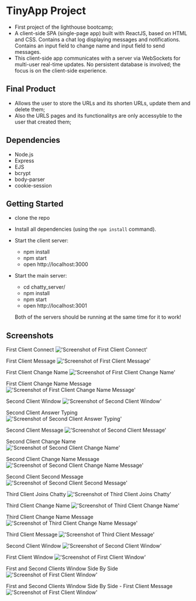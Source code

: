 # TinyApp Project

- First project of the lighthouse bootcamp;
- A client-side SPA (single-page app) built with ReactJS, based on HTML and CSS. Contains a chat log displaying messages and notifications. Contains an input field to change name and input field to send messages.
- This client-side app communicates with a server via WebSockets for multi-user real-time updates. No persistent database is involved; the focus is on the client-side experience.

## Final Product

- Allows the user to store the URLs and its shorten URLs, update them and delete them;
- Also the URLS pages and its functionalitys are only accessyble to the user that created them;

## Dependencies

- Node.js
- Express
- EJS
- bcrypt
- body-parser
- cookie-session

## Getting Started

- clone the repo
- Install all dependencies (using the `npm install` command).
- Start the client server:

  - npm install
  - npm start
  - open http://localhost:3000

- Start the main server:

  - cd chatty_server/
  - npm install
  - npm start
  - open http://localhost:3001

  Both of the servers should be running at the same time for it to work!

## Screenshots

First Client Connect
!['Screenshot of First Client Connect'](https://github.com/Lzduque/chatty-app/blob/master/docs/first-client-connect.png?raw=true)

First Client Message
!['Screenshot of First Client Message'](https://github.com/Lzduque/chatty-app/blob/master/docs/first-client-hi.png?raw=true)

First Client Change Name
!['Screenshot of First Client Change Name'](https://github.com/Lzduque/chatty-app/blob/master/docs/first-client-change-name.png?raw=true)

First Client Change Name Message
!['Screenshot of First Client Change Name Message'](https://github.com/Lzduque/chatty-app/blob/master/docs/first-client-name-message.png?raw=true)

Second Client Window
!['Screenshot of Second Client Window'](https://github.com/Lzduque/chatty-app/blob/master/docs/second-client-window.png?raw=true)

Second Client Answer Typing
!['Screenshot of Second Client Answer Typing'](https://github.com/Lzduque/chatty-app/blob/master/docs/second-client-answer.png?raw=true)

Second Client Message
!['Screenshot of Second Client Message'](https://github.com/Lzduque/chatty-app/blob/master/docs/second-client-message.png?raw=true)

Second Client Change Name
!['Screenshot of Second Client Change Name'](https://github.com/Lzduque/chatty-app/blob/master/docs/second-client-change-name.png?raw=true)

Second Client Change Name Message
!['Screenshot of Second Client Change Name Message'](https://github.com/Lzduque/chatty-app/blob/master/docs/sencond-client-name-message.png?raw=true)

Second Client Second Message
!['Screenshot of Second Client Second Message'](https://github.com/Lzduque/chatty-app/blob/master/docs/second-client-second-message.png?raw=true)

Third Client Joins Chatty
!['Screenshot of Third Client Joins Chatty'](https://github.com/Lzduque/chatty-app/blob/master/docs/third-client-joins.png?raw=true)

Third Client Change Name
!['Screenshot of Third Client Change Name'](https://github.com/Lzduque/chatty-app/blob/master/docs/third-client-change-name.png?raw=true)

Third Client Change Name Message
!['Screenshot of Third Client Change Name Message'](https://github.com/Lzduque/chatty-app/blob/master/docs/third-client-name-message.png?raw=true)

Third Client Message
!['Screenshot of Third Client Message'](https://github.com/Lzduque/chatty-app/blob/master/docs/third-client-message.png?raw=true)

Second Client Window
!['Screenshot of Second Client Window'](https://github.com/Lzduque/chatty-app/blob/master/docs/second-client-updated-window.png?raw=true)

First Client Window
!['Screenshot of First Client Window'](https://github.com/Lzduque/chatty-app/blob/master/docs/first-client-updated-window.png?raw=true)

First and Second Clients Window Side By Side
!['Screenshot of First Client Window'](https://github.com/Lzduque/chatty-app/blob/master/docs/first-and-second-clients.png?raw=true)

First and Second Clients Window Side By Side - First Client Message
!['Screenshot of First Client Window'](https://github.com/Lzduque/chatty-app/blob/master/docs/first-and-second-clients-message.png?raw=true)

